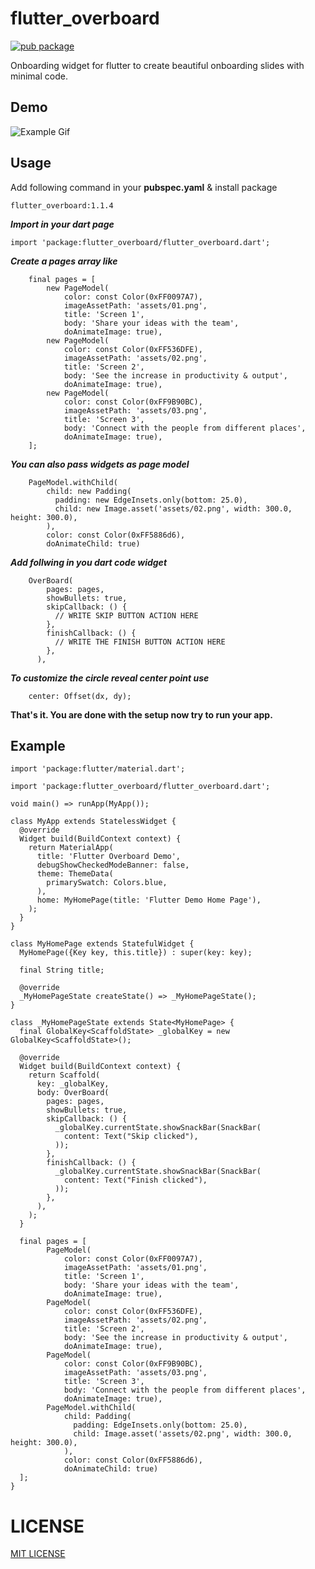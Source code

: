 # flutter_overboard  
[![pub package](https://img.shields.io/badge/pub-v1.1.4-blue)](https://pub.dev/packages/flutter_overboard)  


Onboarding widget for flutter to create beautiful onboarding slides with minimal code.


## Demo   
 ![Example Gif](https://github.com/kumar-aakash86/flutter_overboard/blob/master/screenshots/example.gif)


## Usage
Add following command in your **pubspec.yaml** & install package

`flutter_overboard:1.1.4`
    


_**Import in your dart page**_
```
import 'package:flutter_overboard/flutter_overboard.dart';
```  
  
  
**_Create a pages array like_**   
```
    final pages = [
        new PageModel(
            color: const Color(0xFF0097A7),
            imageAssetPath: 'assets/01.png',
            title: 'Screen 1',
            body: 'Share your ideas with the team',
            doAnimateImage: true),
        new PageModel(
            color: const Color(0xFF536DFE),
            imageAssetPath: 'assets/02.png',
            title: 'Screen 2',
            body: 'See the increase in productivity & output',
            doAnimateImage: true),
        new PageModel(
            color: const Color(0xFF9B90BC),
            imageAssetPath: 'assets/03.png',
            title: 'Screen 3',
            body: 'Connect with the people from different places',
            doAnimateImage: true),
    ];
```   
  
**_You can also pass widgets as page model_** 
```
    PageModel.withChild(
        child: new Padding(
          padding: new EdgeInsets.only(bottom: 25.0),
          child: new Image.asset('assets/02.png', width: 300.0, height: 300.0),
        ),
        color: const Color(0xFF5886d6),
        doAnimateChild: true)
```
  
  
**_Add follwing in you dart code widget_**
```
    OverBoard(
        pages: pages,
        showBullets: true,
        skipCallback: () {
          // WRITE SKIP BUTTON ACTION HERE
        },
        finishCallback: () {
          // WRITE THE FINISH BUTTON ACTION HERE
        },
      ),
```
  
  
**_To customize the circle reveal center point use_**
```
    center: Offset(dx, dy);
```
  
  

**That's it. You are done with the setup now try to run your app.**

## Example
```
import 'package:flutter/material.dart';

import 'package:flutter_overboard/flutter_overboard.dart';

void main() => runApp(MyApp());

class MyApp extends StatelessWidget {
  @override
  Widget build(BuildContext context) {
    return MaterialApp(
      title: 'Flutter Overboard Demo',
      debugShowCheckedModeBanner: false,
      theme: ThemeData(
        primarySwatch: Colors.blue,
      ),
      home: MyHomePage(title: 'Flutter Demo Home Page'),
    );
  }
}

class MyHomePage extends StatefulWidget {
  MyHomePage({Key key, this.title}) : super(key: key);

  final String title;

  @override
  _MyHomePageState createState() => _MyHomePageState();
}

class _MyHomePageState extends State<MyHomePage> {
  final GlobalKey<ScaffoldState> _globalKey = new GlobalKey<ScaffoldState>();

  @override
  Widget build(BuildContext context) {
    return Scaffold(
      key: _globalKey,
      body: OverBoard(
        pages: pages,
        showBullets: true,
        skipCallback: () {
          _globalKey.currentState.showSnackBar(SnackBar(
            content: Text("Skip clicked"),
          ));
        },
        finishCallback: () {
          _globalKey.currentState.showSnackBar(SnackBar(
            content: Text("Finish clicked"),
          ));
        },
      ),
    );
  }

  final pages = [
        PageModel(
            color: const Color(0xFF0097A7),
            imageAssetPath: 'assets/01.png',
            title: 'Screen 1',
            body: 'Share your ideas with the team',
            doAnimateImage: true),
        PageModel(
            color: const Color(0xFF536DFE),
            imageAssetPath: 'assets/02.png',
            title: 'Screen 2',
            body: 'See the increase in productivity & output',
            doAnimateImage: true),
        PageModel(
            color: const Color(0xFF9B90BC),
            imageAssetPath: 'assets/03.png',
            title: 'Screen 3',
            body: 'Connect with the people from different places',
            doAnimateImage: true),
        PageModel.withChild(
            child: Padding(
              padding: EdgeInsets.only(bottom: 25.0),
              child: Image.asset('assets/02.png', width: 300.0, height: 300.0),
            ),
            color: const Color(0xFF5886d6),
            doAnimateChild: true)
  ];
}
```


# LICENSE
[MIT LICENSE](https://github.com/kumar-aakash86/flutter_overboard/blob/master/LICENSE.md)
